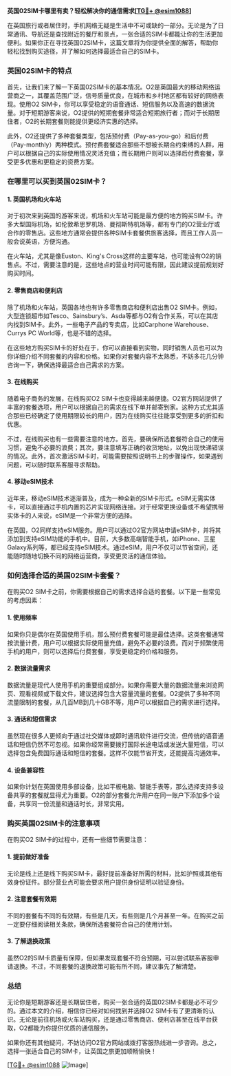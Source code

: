 **英国02SIM卡哪里有卖？轻松解决你的通信需求[[TG💪+ @esim1088](https://t.me/s/esim1088)]**

在英国旅行或者居住时，手机网络无疑是生活中不可或缺的一部分。无论是为了日常通讯、导航还是查找附近的餐厅和景点，一张合适的SIM卡都能让你的生活更加便利。如果你正在寻找英国02SIM卡，这篇文章将为你提供全面的解答，帮助你轻松找到购买途径，并了解如何选择最适合自己的SIM卡。

### 英国02SIM卡的特点

首先，让我们来了解一下英国02SIM卡的基本情况。O2是英国最大的移动网络运营商之一，其覆盖范围广泛，信号质量优良，在城市和乡村地区都有较好的网络表现。使用O2 SIM卡，你可以享受稳定的语音通话、短信服务以及高速的数据流量。对于短期游客来说，O2提供的短期套餐非常适合短期旅行者；而对于长期居住者，O2的长期套餐则能提供更经济实惠的选择。

此外，O2还提供了多种套餐类型，包括预付费（Pay-as-you-go）和后付费（Pay-monthly）两种模式。预付费套餐适合那些不想被长期合约束缚的人群，用户可以根据自己的实际使用情况灵活充值；而长期用户则可以选择后付费套餐，享受更多优惠和更稳定的资费方案。

### 在哪里可以买到英国02SIM卡？

#### 1. 英国机场和火车站

对于初次来到英国的游客来说，机场和火车站可能是最方便的地方购买SIM卡。许多大型国际机场，如伦敦希思罗机场、曼彻斯特机场等，都有专门的O2营业厅或合作的零售店。这些地方通常会提供各种SIM卡套餐供旅客选择，而且工作人员一般会说英语，方便沟通。

在火车站，尤其是像Euston、King's Cross这样的主要车站，也可能设有O2的销售点。不过，需要注意的是，这些地点的营业时间可能有限，因此建议提前规划好购买时间。

#### 2. 零售商店和便利店

除了机场和火车站，英国各地也有许多零售商店和便利店出售O2 SIM卡。例如，大型连锁超市如Tesco、Sainsbury’s、Asda等都与O2有合作关系，可以在其店内找到SIM卡。此外，一些电子产品的专卖店，比如Carphone Warehouse、Currys PC World等，也是不错的选择。

在这些地方购买SIM卡的好处在于，你可以直接看到实物，同时销售人员也可以为你详细介绍不同套餐的内容和价格。如果你对套餐内容不太熟悉，不妨多花几分钟咨询一下，确保选择最适合自己需求的方案。

#### 3. 在线购买

随着电子商务的发展，在线购买O2 SIM卡也变得越来越便捷。O2官方网站提供了丰富的套餐选项，用户可以根据自己的需求在线下单并邮寄到家。这种方式尤其适合那些已经确定了使用期限较长的用户，因为在线购买往往能享受到更多的折扣和优惠。

不过，在线购买也有一些需要注意的地方。首先，要确保所选套餐符合自己的使用习惯，避免不必要的浪费；其次，要注意填写正确的收货地址，以免出现快递错误的情况。此外，首次激活SIM卡时，可能需要按照说明书上的步骤操作，如果遇到问题，可以随时联系客服寻求帮助。

#### 4. 移动eSIM技术

近年来，移动eSIM技术逐渐普及，成为一种全新的SIM卡形式。eSIM无需实体卡，可以直接通过手机内置的芯片实现网络连接。对于经常更换设备或不希望携带实体卡的人来说，eSIM是一个非常方便的选择。

在英国，O2同样支持eSIM服务。用户可以通过O2官方网站申请eSIM卡，并将其添加到支持eSIM功能的手机中。目前，大多数高端智能手机，如iPhone、三星Galaxy系列等，都已经支持eSIM技术。通过eSIM，用户不仅可以节省空间，还能随时随地切换不同的网络运营商，享受更灵活的通信体验。

### 如何选择合适的英国02SIM卡套餐？

在购买O2 SIM卡之前，你需要根据自己的需求选择合适的套餐。以下是一些常见的考虑因素：

#### 1. 使用频率

如果你只是偶尔在英国使用手机，那么预付费套餐可能是最佳选择。这类套餐通常按流量计费，用户可以根据实际使用量充值，避免不必要的浪费。而对于频繁使用手机的用户，则可以选择后付费套餐，享受更稳定的价格和服务。

#### 2. 数据流量需求

数据流量是现代人使用手机的重要组成部分。如果你需要大量的数据流量来浏览网页、观看视频或下载文件，建议选择包含大容量流量的套餐。O2提供了多种不同流量限制的套餐，从几百MB到几十GB不等，用户可以根据自己的需求进行选择。

#### 3. 通话和短信需求

虽然现在很多人更倾向于通过社交媒体或即时通讯软件进行交流，但传统的语音通话和短信仍然不可忽视。如果你经常需要拨打国际长途电话或发送大量短信，可以选择包含免费国际通话和短信的套餐。这样不仅能节省开支，还能提高沟通效率。

#### 4. 设备兼容性

如果你计划在英国使用多部设备，比如平板电脑、智能手表等，那么选择支持多设备共享的套餐就显得尤为重要。O2的部分套餐允许用户在同一账户下添加多个设备，共享同一份流量和通话时长，非常实用。

### 购买英国02SIM卡的注意事项

在购买O2 SIM卡的过程中，还有一些细节需要注意：

#### 1. 提前做好准备

无论是线上还是线下购买SIM卡，最好提前准备好所需的材料，比如护照或其他有效身份证件。部分营业点可能会要求用户提供身份证明以验证身份。

#### 2. 注意套餐有效期

不同的套餐有不同的有效期，有些是几天，有些则是几个月甚至一年。在购买之前一定要仔细阅读相关条款，确保所选套餐符合自己的使用计划。

#### 3. 了解退换政策

虽然O2的SIM卡质量有保障，但如果发现套餐不符合预期，可以尝试联系客服申请退换。不过，不同套餐的退换政策可能有所不同，建议事先了解清楚。

### 总结

无论你是短期游客还是长期居住者，购买一张合适的英国02SIM卡都是必不可少的。通过本文的介绍，相信你已经对如何找到并选择O2 SIM卡有了更清晰的认识。无论是前往机场或火车站购买，还是通过零售商店、便利店甚至在线平台获取，O2都能为你提供优质的通信服务。

如果你还有其他疑问，不妨访问O2官方网站或拨打客服热线进一步咨询。总之，选择一张适合自己的SIM卡，让英国之旅更加顺畅愉快！

[[TG💪+ @esim1088](https://t.me/s/esim1088) ![Image](https://i.postimg.cc/4NQfJmqS/Snipaste-2025-05-13-00-14-12.png)]